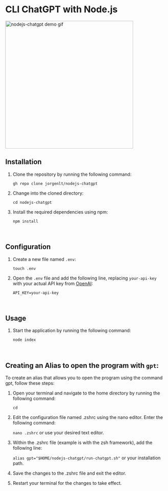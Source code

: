 # CLI ChatGPT with Node.js

<img height="400" src="https://github.com/jorgenlt/nodejs-chatgpt/assets/108831121/4b0d77fe-51f8-4480-9920-f2697355576e" alt="nodejs-chatgpt demo gif"/>

## Installation


1. Clone the repository by running the following command:

    `gh repo clone jorgenlt/nodejs-chatgpt`


2. Change into the cloned directory: 
  
    `cd nodejs-chatgpt`


3. Install the required dependencies using npm: 
  
    `npm install`

<br/>

## Configuration


1. Create a new file named `.env`: 
  
    `touch .env`


2. Open the `.env` file and add the following line, replacing `your-api-key` with your actual API key from [OpenAI](https://openai.com/): 
  
    `API_KEY=your-api-key`


<br/>

## Usage


1. Start the application by running the following command: 
  
    `node index`

<br/>

## Creating an Alias to open the program with `gpt`:

To create an alias that allows you to open the program using the command gpt, follow these steps:


1. Open your terminal and navigate to the home directory by running the following command:
  
    `cd`


2. Edit the configuration file named .zshrc using the nano editor. Enter the following command:
  
    `nano .zshrc` or use your desired text editor.


3. Within the .zshrc file (example is with the zsh framework), add the following line:
  
    `alias gpt="$HOME/nodejs-chatgpt/run-chatgpt.sh"` or your installation path.


4. Save the changes to the .zshrc file and exit the editor.


5. Restart your terminal for the changes to take effect.
